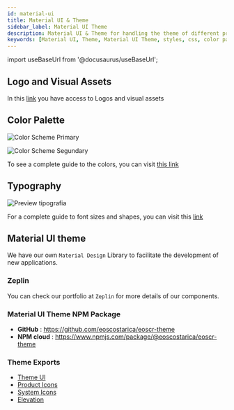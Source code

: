 ```yaml
---
id: material-ui
title: Material UI & Theme
sidebar_label: Material UI Theme
description: Material UI & Theme for handling the theme of different projects
keywords: [Material UI, Theme, Material UI Theme, styles, css, color palette, EOS, EOS Costa Rica]
---
```


import useBaseUrl from '@docusaurus/useBaseUrl';

## Logo and Visual Assets

In this [link](https://github.com/eoscostarica/design-assets) you have access to Logos and visual assets

## Color Palette

![Color Scheme Primary](/img/OSS_screnshots/EOSCR_Color_Scheme_Primary.PNG)

![Color Scheme Segundary](/img/OSS_screnshots/EOSCR_Color_Scheme_Secondary.PNG)

To see a complete guide to the colors, you can visit [this link](https://github.com/eoscostarica/eoscr-mui-library/blob/master/exports/Color_Scheme.pdf)

## Typography

![Preview tipografia](/img/OSS_screnshots/EOSCR_Typography_Scale.PNG)

For a complete guide to font sizes and shapes, you can visit this [link](https://github.com/eoscostarica/eoscr-mui-library/blob/master/exports/Typography_Scale.pdf)

## Material UI theme

We have our own `Material Design` Library to facilitate the development of new applications.

### Zeplin

You can check our portfolio at `Zeplin` for more details of our components.

### Material UI Theme NPM Package

- **GitHub** : https://github.com/eoscostarica/eoscr-theme
- **NPM cloud** : https://www.npmjs.com/package/@eoscostarica/eoscr-theme

### Theme Exports
- [Theme UI](https://github.com/eoscostarica/eoscr-mui-library/blob/master/exports/Theme_UI.pdf)
- [Product Icons](https://github.com/eoscostarica/eoscr-mui-library/blob/master/exports/System_Icons.pdf)
- [System Icons](https://github.com/eoscostarica/eoscr-mui-library/blob/master/exports/Color_Scheme.pdf)
- [Elevation](https://github.com/eoscostarica/eoscr-mui-library/blob/master/exports/Elevation.pdf)
